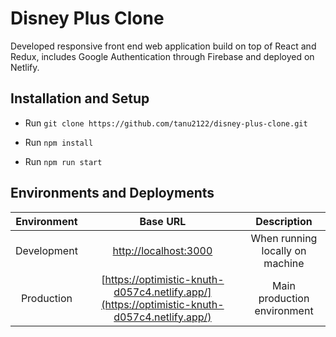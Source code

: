 # Disney Plus Clone

Developed responsive front end web application build on top of React and Redux, includes Google Authentication through Firebase and deployed on Netlify.

## Installation and Setup

- Run `git clone https://github.com/tanu2122/disney-plus-clone.git`

- Run `npm install `

- Run `npm run start`

## Environments and Deployments

| Environment | Base URL | Description  
| :-------:   | :------: | :----------:
| Development | [http://localhost:3000](http://localhost:3000) | When running locally on machine 
| Production | [https://optimistic-knuth-d057c4.netlify.app/](https://optimistic-knuth-d057c4.netlify.app/) | Main production environment 
